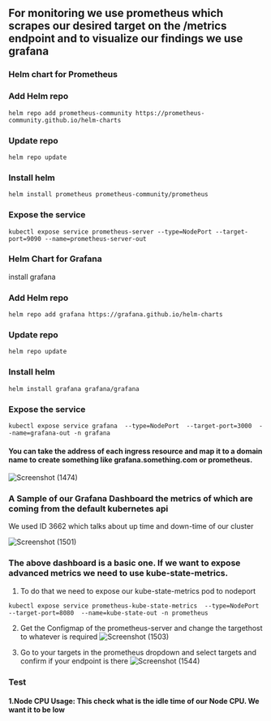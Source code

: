 ## For monitoring we use prometheus which scrapes our desired target on the /metrics endpoint and to visualize our findings we use grafana


### Helm chart for Prometheus

### Add Helm repo
```
helm repo add prometheus-community https://prometheus-community.github.io/helm-charts
```
### Update repo

```
helm repo update
```
### Install helm

```
helm install prometheus prometheus-community/prometheus
```
### Expose the service 

```
kubectl expose service prometheus-server --type=NodePort --target-port=9090 --name=prometheus-server-out
```
### Helm Chart for Grafana

install grafana

### Add Helm repo
```
helm repo add grafana https://grafana.github.io/helm-charts
```
### Update repo

```
helm repo update
```
### Install helm

```
helm install grafana grafana/grafana
```
### Expose the service 

```
kubectl expose service grafana  --type=NodePort  --target-port=3000  --name=grafana-out -n grafana
```



#### You can take the address of each ingress resource and map it to a domain name to create something like grafana.something.com or prometheus. 

![Screenshot (1474)](https://github.com/satya19977/Event-Management-System-Using-Kubernetes/assets/108000447/d713149a-10fb-42bd-9c07-2c41dc97aa64)

### A Sample of our Grafana Dashboard the metrics of which are coming from the default kubernetes api

We used ID 3662 which talks about up time and down-time of our cluster

![Screenshot (1501)](https://github.com/satya19977/Kubernetes-Event-Operations/assets/108000447/434744ce-e6ad-4f28-8339-89691241995a)



### The above dashboard is a basic one. If we want to expose advanced  metrics we need to use kube-state-metrics. 
1. To do that we need to expose our kube-state-metrics pod to nodeport

```
kubectl expose service prometheus-kube-state-metrics  --type=NodePort  --target-port=8080  --name=kube-state-out -n prometheus
```
 

2. Get the Configmap of the prometheus-server and change the targethost to whatever is required
![Screenshot (1503)](https://github.com/satya19977/Kubernetes-Event-Operations/assets/108000447/e289b2d5-3b7b-438f-9433-5ad4a8a27085)

3. Go to your targets in the prometheus dropdown and select targets and confirm if your endpoint is there
![Screenshot (1544)](https://github.com/satya19977/Badminton-Court-Reservation/assets/108000447/a1802c2d-3da4-4ea9-9a9f-378603a9fe03)

### Test
#### 1.Node CPU Usage: This check what is the idle time of our Node CPU. We want it to be low




   
